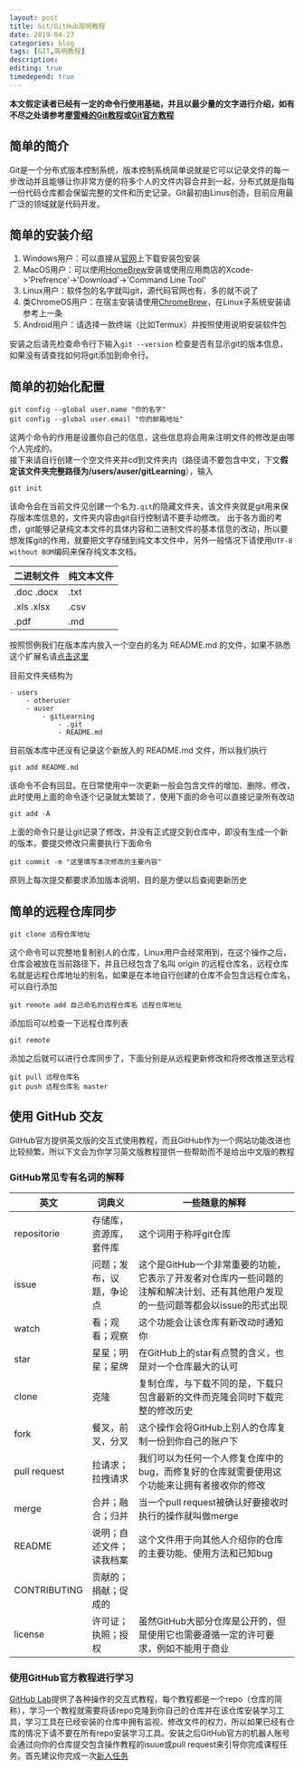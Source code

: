 ```yaml
---
layout: post
title: Git/GitHub简明教程
date: 2019-04-27
categories: blog
tags: [GIT,简明教程]
description:
editing: true
timedepend: true
---
```


**本文假定读者已经有一定的命令行使用基础，并且以最少量的文字进行介绍，如有不尽之处请参考[廖雪峰的Git教程](https://www.liaoxuefeng.com/wiki/896043488029600)或[Git官方教程](https://git-scm.com/book/zh/v2)**

## 简单的简介

Git是一个分布式版本控制系统，版本控制系统简单说就是它可以记录文件的每一步改动并且能够让你非常方便的将多个人的文件内容合并到一起，分布式就是指每一份代码仓库都会保留完整的文件和历史记录。Git最初由Linus创造，目前应用最广泛的领域就是代码开发。

## 简单的安装介绍

1. Windows用户：可以直接从[官网](https://git-scm.com)上下载安装包安装
2. MacOS用户：可以使用[HomeBrew](http://brew.sh)安装或使用应用商店的Xcode->'Prefrence'->'Download'->'Command Line Tool'
3. Linux用户：软件包的名字就叫git，源代码官网也有，多的就不说了
4. 类ChromeOS用户：在宿主安装请使用[ChromeBrew](https://github.com/skycocker/chromebrew)，在Linux子系统安装请参考上一条
5. Android用户：请选择一款终端（比如Termux）并按照使用说明安装软件包

安装之后请先检查命令行下输入`git --version` 检查是否有显示git的版本信息，如果没有请查找如何将git添加到命令行。  

## 简单的初始化配置

    git config --global user.name "你的名字"
    git config --global user.email "你的邮箱地址"

这两个命令的作用是设置你自己的信息，这些信息将会用来注明文件的修改是由哪个人完成的。  
接下来请自行创建一个空文件夹并cd到文件夹内（路径请不要包含中文，下文**假定该文件夹完整路径为/users/auser/gitLearning**），输入

    git init

该命令会在当前文件见创建一个名为`.git`的隐藏文件夹，该文件夹就是git用来保存版本库信息的，文件夹内容由git自行控制请不要手动修改。
出于各方面的考虑，git能够记录纯文本文件的具体内容和二进制文件的基本信息的改动，所以要想发挥git的作用，就要把文字存储到纯文本文件中，另外一般情况下请使用`UTF-8 without BOM`编码来保存纯文本文档。

|二进制文件|纯文本文件|
|---|---|
|.doc .docx|.txt|
|.xls .xlsx|.csv|
|.pdf|.md|

按照惯例我们在版本库内放入一个空白的名为 README.md 的文件，如果不熟悉这个扩展名请[点击这里](/blog/2018/10/11/markdown/#head5)

目前文件夹结构为
```
- users
    - otheruser
    - auser
        - gitLearning
            - .git
            - README.md
```

目前版本库中还没有记录这个新放入的 README.md 文件，所以我们执行

    git add README.md

该命令不会有回显。在日常使用中一次更新一般会包含文件的增加、删除、修改，此时使用上面的命令逐个记录就太繁琐了，使用下面的命令可以直接记录所有改动

    git add -A

上面的命令只是让git记录了修改，并没有正式提交到仓库中，即没有生成一个新的版本，要提交修改只需要执行下面命令

    git commit -m "这里填写本次修改的主要内容"

原则上每次提交都要求添加版本说明，目的是方便以后查阅更新历史

## 简单的远程仓库同步

    git clone 远程仓库地址

这个命令可以完整地复制别人的仓库，Linux用户会经常用到，在这个操作之后，仓库会被放在当前路径下，并且已经包含了名叫 origin 的远程仓库名，远程仓库名就是远程仓库地址的别名，如果是在本地自行创建的仓库不会包含远程仓库名，可以自行添加

    git remote add 自己命名的远程仓库名 远程仓库地址

添加后可以检查一下远程仓库列表

    git remote

添加之后就可以进行仓库同步了，下面分别是从远程更新修改和将修改推送至远程

    git pull 远程仓库名
    git push 远程仓库名 master

## 使用 GitHub 交友

GitHub官方提供英文版的交互式使用教程，而且GitHub作为一个网站功能改进也比较频繁，所以下文会为你学习英文版教程提供一些帮助而不是给出中文版的教程

### GitHub常见专有名词的解释

|英文|词典义|一些随意的解释|
|---|---|---|
|repositorie|存储库，资源库，套件库|这个词用于称呼git仓库|
|issue|问题；发布，议题，争论点|这个是GitHub一个非常重要的功能，它表示了开发者对仓库内一些问题的注解和解决计划、还有其他用户发现的一些问题等都会以issue的形式出现|
|watch|看；观看；观察|这个功能会让该仓库有新改动时通知你|
|star|星星；明星；星牌|在GitHub上的star有点赞的含义，也是对一个仓库最大的认可|
|clone|克隆|复制仓库，与下载不同的是，下载只包含最新的文件而克隆会同时下载完整的修改历史|
|fork|餐叉，前叉，分叉|这个操作会将GitHub上别人的仓库复制一份到你自己的账户下|
|pull request|拉请求；拉拽请求|我们可以为任何一个人修复仓库中的bug，而修复好的仓库就需要使用这个功能来让拥有者接收你的修改|
|merge|合并；融合；归并|当一个pull request被确认好要接收时执行的操作就叫做merge|
|README|说明；自述文件；读我档案|这个文件用于向其他人介绍你的仓库的主要功能、使用方法和已知bug|
|CONTRIBUTING|贡献的；捐献；促成的||
|license|许可证；执照；授权|虽然GitHub大部分仓库是公开的，但是使用它也需要遵循一定的许可要求，例如不能用于商业|

### 使用GitHub官方教程进行学习

[GitHub Lab](https://lab.github.com/)提供了各种操作的交互式教程，每个教程都是一个repo（仓库的简称），学习一个教程就需要将该repo克隆到你自己的仓库并在该仓库安装学习工具，学习工具在已经安装的仓库中拥有监视、修改文件的权力，所以如果已经有仓库的情况下请不要在所有repo安装学习工具。安装之后GitHub官方的机器人账号会通过向你的仓库提交包含操作教程的isuue或pull request来引导你完成课程任务。首先建议你完成一次[新人任务](https://lab.github.com/githubtraining/community-starter-kit)